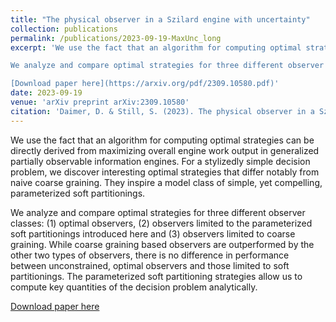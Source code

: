 ```yaml
---
title: "The physical observer in a Szilard engine with uncertainty"
collection: publications
permalink: /publications/2023-09-19-MaxUnc_long
excerpt: 'We use the fact that an algorithm for computing optimal strategies can be directly derived from maximizing overall engine work output in generalized partially observable information engines. For a stylizedly simple decision problem, we discover interesting optimal strategies that differ notably from naive coarse graining. They inspire a model class of simple, yet compelling, parameterized soft partitionings.

We analyze and compare optimal strategies for three different observer classes: (1) optimal observers, (2) observers limited to the parameterized soft partitionings introduced here and (3) observers limited to coarse graining. While coarse graining based observers are outperformed by the other two types of observers, there is no difference in performance between unconstrained, optimal observers and those limited to soft partitionings. The parameterized soft partitioning strategies allow us to compute key quantities of the decision problem analytically.

[Download paper here](https://arxiv.org/pdf/2309.10580.pdf)'
date: 2023-09-19
venue: 'arXiv preprint arXiv:2309.10580'
citation: 'Daimer, D. & Still, S. (2023). The physical observer in a Szilard engine with uncertainty. arXiv preprint arXiv:2309.10580.'
---
```

We use the fact that an algorithm for computing optimal strategies can be directly derived from maximizing overall engine work output in generalized partially observable information engines. For a stylizedly simple decision problem, we discover interesting optimal strategies that differ notably from naive coarse graining. They inspire a model class of simple, yet compelling, parameterized soft partitionings.

We analyze and compare optimal strategies for three different observer classes: (1) optimal observers, (2) observers limited to the parameterized soft partitionings introduced here and (3) observers limited to coarse graining. While coarse graining based observers are outperformed by the other two types of observers, there is no difference in performance between unconstrained, optimal observers and those limited to soft partitionings. The parameterized soft partitioning strategies allow us to compute key quantities of the decision problem analytically.

[Download paper here](https://arxiv.org/pdf/2309.10580.pdf)
